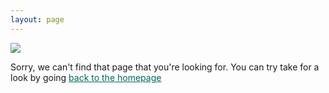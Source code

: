 ```yaml
---
layout: page
---
```


<img src="{{ site.baseurl }}{{ site.baseurl }}/assets/images/404.png" style="600px;"></img>

<p class="white-text">Sorry, we can't find that page that you're looking for. You can try take for a look by going <a style="color: #00695c;" href="/"> back to the homepage</a></p>
